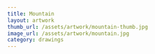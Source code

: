 ```yaml
---
title: Mountain
layout: artwork
thumb_url: /assets/artwork/mountain-thumb.jpg
image_url: /assets/artwork/mountain.jpg
category: drawings
---
```


